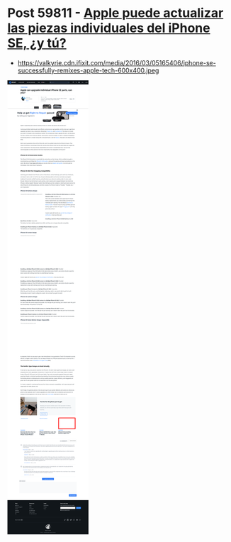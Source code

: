 # Post 59811 - [Apple puede actualizar las piezas individuales del iPhone SE, ¿y tú?](https://www.ifixit.com/News/59811/apple-puede-actualizar-las-piezas-individuales-del-iphone-se-y-tu)

- https://valkyrie.cdn.ifixit.com/media/2016/03/05165406/iphone-se-successfully-remixes-apple-tech-600x400.jpeg

![screencap](screenshots/c82869bb-7991-42e5-975d-15840f331524.png)
